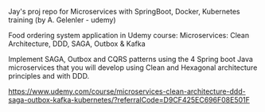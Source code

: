 Jay's proj repo for Microservices with SpringBoot, Docker, Kubernetes training (by A. Gelenler - udemy)

Food ordering system application in Udemy course: Microservices: Clean Architecture, DDD, SAGA, Outbox & Kafka

Implement SAGA, Outbox and CQRS patterns using the 4 Spring boot Java microservices that you will develop using Clean and Hexagonal architecture principles and with DDD.

https://www.udemy.com/course/microservices-clean-architecture-ddd-saga-outbox-kafka-kubernetes/?referralCode=D9CF425EC696F08E501F


